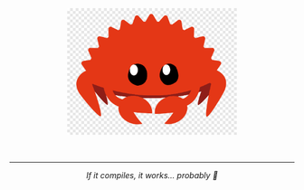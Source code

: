 <p align="center">
  <img src="https://raw.githubusercontent.com/IcyOrca/IcyOrca/main/rustacean.svg" alt="Rustacean" width="300">
</p>

<p align="center">
  <br>
  <hr>
  <p align="center">
    <i>If it compiles, it works… probably 🦀</i>
  </p>
</p>
